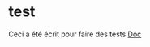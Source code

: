 # test

Ceci a été écrit pour faire des tests                                                          <a href="/COPRS/infrastructure/actions/runs/2313327481">Doc</a>
